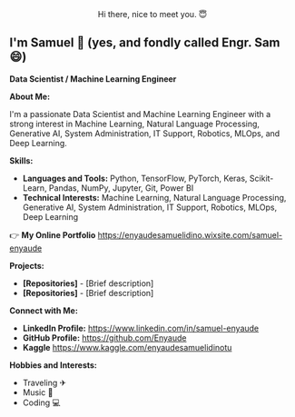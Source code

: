 
<!---
Enyaude/Enyaude is a ✨ special ✨ repository because its `README.md` (this file) appears on your GitHub profile.
You can click the Preview link to take a look at your changes.
--->

<div style="text-align: center;">
Hi there, nice to meet you. 😇
</div>

## I'm Samuel 🤖   (yes, and fondly called Engr. Sam 😄)

**Data Scientist / Machine Learning Engineer**

**About Me:**

I'm a passionate Data Scientist and Machine Learning Engineer with a strong interest in Machine Learning, Natural Language Processing, Generative AI, System Administration, IT Support, Robotics, MLOps, and Deep Learning.

**Skills:**

* **Languages and Tools:** Python, TensorFlow, PyTorch, Keras, Scikit-Learn, Pandas, NumPy, Jupyter, Git, Power BI
* **Technical Interests:** Machine Learning, Natural Language Processing, Generative AI, System Administration, IT Support, Robotics, MLOps, Deep Learning

👉 **My Online Portfolio** https://enyaudesamuelidino.wixsite.com/samuel-enyaude

**Projects:**

* **[Repositories]** - [Brief description]
* **[Repositories]** - [Brief description]

**Connect with Me:**

* **LinkedIn Profile:** https://www.linkedin.com/in/samuel-enyaude
* **GitHub Profile:** https://github.com/Enyaude
* **Kaggle** https://www.kaggle.com/enyaudesamuelidinotu

**Hobbies and Interests:**

* Traveling ✈
* Music 🎹
* Coding 💻


